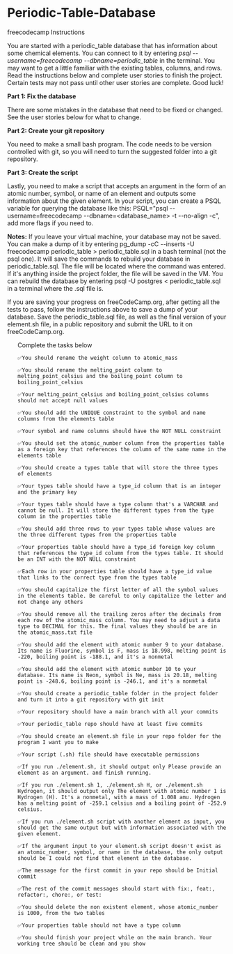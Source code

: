 # Periodic-Table-Database
freecodecamp
Instructions

You are started with a periodic_table database that has information about some chemical elements. You can connect to it by entering <i>psql --username=freecodecamp --dbname=periodic_table</i> in the terminal. You may want to get a little familiar with the existing tables, columns, and rows. Read the instructions below and complete user stories to finish the project. Certain tests may not pass until other user stories are complete. Good luck!

<b>Part 1: Fix the database</b>

There are some mistakes in the database that need to be fixed or changed. See the user stories below for what to change.

<b>Part 2: Create your git repository</b>

You need to make a small bash program. The code needs to be version controlled with git, so you will need to turn the suggested folder into a git repository.

<b>Part 3: Create the script</b>

Lastly, you need to make a script that accepts an argument in the form of an atomic number, symbol, or name of an element and outputs some information about the given element. In your script, you can create a PSQL variable for querying the database like this: PSQL="psql --username=freecodecamp --dbname=<database_name> -t --no-align -c", add more flags if you need to.

<b>Notes:</b>
If you leave your virtual machine, your database may not be saved. You can make a dump of it by entering pg_dump -cC --inserts -U freecodecamp periodic_table > periodic_table.sql in a bash terminal (not the psql one). It will save the commands to rebuild your database in periodic_table.sql. The file will be located where the command was entered. If it's anything inside the project folder, the file will be saved in the VM. You can rebuild the database by entering psql -U postgres < periodic_table.sql in a terminal where the .sql file is.

If you are saving your progress on freeCodeCamp.org, after getting all the tests to pass, follow the instructions above to save a dump of your database. Save the periodic_table.sql file, as well as the final version of your element.sh file, in a public repository and submit the URL to it on freeCodeCamp.org.

<ul>Complete the tasks below

    ✅You should rename the weight column to atomic_mass

    ✅You should rename the melting_point column to melting_point_celsius and the boiling_point column to boiling_point_celsius

    ✅Your melting_point_celsius and boiling_point_celsius columns should not accept null values

    ✅You should add the UNIQUE constraint to the symbol and name columns from the elements table

    ✅Your symbol and name columns should have the NOT NULL constraint

    ✅You should set the atomic_number column from the properties table as a foreign key that references the column of the same name in the elements table

    ✅You should create a types table that will store the three types of elements

    ✅Your types table should have a type_id column that is an integer and the primary key

    ✅Your types table should have a type column that's a VARCHAR and cannot be null. It will store the different types from the type column in the properties table

    ✅You should add three rows to your types table whose values are the three different types from the properties table

    ✅Your properties table should have a type_id foreign key column that references the type_id column from the types table. It should be an INT with the NOT NULL constraint

    ✅Each row in your properties table should have a type_id value that links to the correct type from the types table

    ✅You should capitalize the first letter of all the symbol values in the elements table. Be careful to only capitalize the letter and not change any others

    ✅You should remove all the trailing zeros after the decimals from each row of the atomic_mass column. You may need to adjust a data type to DECIMAL for this. The final values they should be are in the atomic_mass.txt file

    ✅You should add the element with atomic number 9 to your database. Its name is Fluorine, symbol is F, mass is 18.998, melting point is -220, boiling point is -188.1, and it's a nonmetal

    ✅You should add the element with atomic number 10 to your database. Its name is Neon, symbol is Ne, mass is 20.18, melting point is -248.6, boiling point is -246.1, and it's a nonmetal

    ✅You should create a periodic_table folder in the project folder and turn it into a git repository with git init

    ✅Your repository should have a main branch with all your commits

    ✅Your periodic_table repo should have at least five commits

    ✅You should create an element.sh file in your repo folder for the program I want you to make

    ✅Your script (.sh) file should have executable permissions

    ✅If you run ./element.sh, it should output only Please provide an element as an argument. and finish running.

    ✅If you run ./element.sh 1, ./element.sh H, or ./element.sh Hydrogen, it should output only The element with atomic number 1 is Hydrogen (H). It's a nonmetal, with a mass of 1.008 amu. Hydrogen has a melting point of -259.1 celsius and a boiling point of -252.9 celsius.

    ✅If you run ./element.sh script with another element as input, you should get the same output but with information associated with the given element.

    ✅If the argument input to your element.sh script doesn't exist as an atomic_number, symbol, or name in the database, the only output should be I could not find that element in the database.

    ✅The message for the first commit in your repo should be Initial commit

    ✅The rest of the commit messages should start with fix:, feat:, refactor:, chore:, or test:

    ✅You should delete the non existent element, whose atomic_number is 1000, from the two tables

    ✅Your properties table should not have a type column

    ✅You should finish your project while on the main branch. Your working tree should be clean and you show
  </ul>
